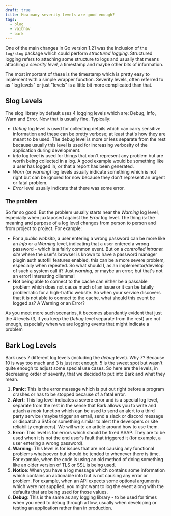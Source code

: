 ```yaml
---
draft: true
title: How many severity levels are good enough?
tags:
  - blog
  - vaibhav
  - bark
---
```

One of the main changes in Go version 1.21 was the inclusion of the `log/slog` package which could perform _structured logging_. Structured logging refers to attaching some structure to logs and usually that means attaching a _severity level_, a timestamp and maybe other bits of information. 

The most important of these is the timestamp which is pretty easy to implement with a simple wrapper function. Severity levels, often referred to as "log levels" or just "levels" is a little bit more complicated than that.

## Slog Levels
The slog library by default uses 4 logging levels which are: Debug, Info, Warn and Error. Now that is usually fine. Typically: 

- _Debug_ log level is used for collecting details which can carry sensitive information and these can be pretty verbose; at least that's how they are meant to be used. The debug level is more or less separate from the rest because usually this level is used for increasing verbosity of the application during development.
- _Info_ log level is used for things that don't represent any problem but are worth being collected in a log. A good example would be something like a user has logged in, or that a report has been generated.
- _Warn_ (or _warning_) log levels usually indicate something which is not right but can be ignored for now because they don't represent an urgent or fatal problem.
- _Error_ level usually indicate that there was some error. 
### The problem
So far so good. But the problem usually starts near the _Warning_ log level, especially when juxtaposed against the _Error_ log level. The thing is: the meaning and purpose of a log level changes from person to person and from project to project. For example: 

- For a _public website_, a user entering a wrong password can be more like an _Info_ or a _Warning_ level, indicating that a user entered a wrong password - which is a fairly common event. But on a _controlled intranet site_ where the user's browser is known to have a password manager plugin auth autofill features enabled, this can be a more severe problem, especially when repeated. So what should I, as an implementor/develop of such a system call it? Just _warning_, or maybe an error; but that's not an error! Interesting dilemma!
- Not being able to connect to the cache can either be a passable problem which does not cause much of an issue or it can be fatally problematic for a high-traffic website. So when your service discovers that it is not able to connect to the cache, what should this event be logged as? A Warning or an Error?

As you meet more such scenarios, it becomes abundantly evident that just the 4 levels (3, if you keep the _Debug_ level separate from the rest) are not enough, especially when we are logging events that might indicate a problem
## Bark Log Levels
Bark uses 7 different log levels (including the _debug_ level). Why 7? Because 10 is way too much and 3 is just not enough. 5 is the sweet spot but wasn't quite enough to adjust some special use cases. So here are the levels, in decreasing order of severity, that we decided to put into Bark and what they mean.

1. **Panic**: This is the error message which is put out right before a program crashes or has to be stopped because of a fatal error.
2. **Alert**: This log level indicates a severe error and is a special log level, separate from the rest in the sense that Bark allows you to write and attach a _hook_ function which can be used to send an alert to a third party service (maybe trigger an email, send a slack or discord message or dispatch a SMS or something similar to alert the developers or site reliability engineers). We will write an article around how to use them.
3. **Error**: This level is for errors which should be fixed ASAP. They are to be used when it is not the end user's fault that triggered it (for example, a user entering a wrong password). 
4. **Warning**: This level is for issues that are not causing any functional problems whatsoever but should be tended to whenever there is time. For example, when the code is using an old method of doing something like an older version of TLS or SSL is being used.
5. **Notice**: When you have a log message which contains some information which contains an actionable info but is not causing any error or problem. For example, when an API expects some optional arguments which were not supplied, you might want to log the event along with the defaults that are being used for those values. 
6. **Debug**: This is the same as any logging library - to be used for times when you need to debug through a flow, usually when developing or testing an application rather than in production.